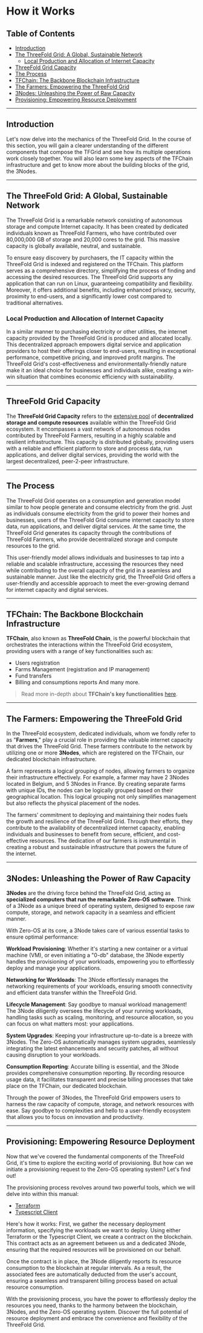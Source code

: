 <h1> How it Works </h1>

<h2> Table of Contents </h2> 

- [Introduction](#introduction)
- [The ThreeFold Grid: A Global, Sustainable Network](#the-threefold-grid-a-global-sustainable-network)
  - [Local Production and Allocation of Internet Capacity](#local-production-and-allocation-of-internet-capacity)
- [ThreeFold Grid Capacity](#threefold-grid-capacity)
- [The Process](#the-process)
- [TFChain: The Backbone Blockchain Infrastructure](#tfchain-the-backbone-blockchain-infrastructure)
- [The Farmers: Empowering the ThreeFold Grid](#the-farmers-empowering-the-threefold-grid)
- [3Nodes: Unleashing the Power of Raw Capacity](#3nodes-unleashing-the-power-of-raw-capacity)
- [Provisioning: Empowering Resource Deployment](#provisioning-empowering-resource-deployment)

***

## Introduction

Let's now delve into the mechanics of the ThreeFold Grid. In the course of this section, you will gain a clearer understanding of the different components that compose the TFGrid and see how its multiple operations work closely together. You will also learn some key aspects of the TFChain infrastructure and get to know more about the building blocks of the grid, the 3Nodes.

***

## The ThreeFold Grid: A Global, Sustainable Network

The ThreeFold Grid is a remarkable network consisting of autonomous storage and compute Internet capacity. It has been created by dedicated individuals known as ThreeFold Farmers, who have contributed over 80,000,000 GB of storage and 20,000 cores to the grid. This massive capacity is globally available, neutral, and sustainable.

To ensure easy discovery by purchasers, the IT capacity within the ThreeFold Grid is indexed and registered on the TFChain. This platform serves as a comprehensive directory, simplifying the process of finding and accessing the desired resources. The ThreeFold Grid supports any application that can run on Linux, guaranteeing compatibility and flexibility. Moreover, it offers additional benefits, including enhanced privacy, security, proximity to end-users, and a significantly lower cost compared to traditional alternatives.

### Local Production and Allocation of Internet Capacity

In a similar manner to purchasing electricity or other utilities, the internet capacity provided by the ThreeFold Grid is produced and allocated locally. This decentralized approach empowers digital service and application providers to host their offerings closer to end-users, resulting in exceptional performance, competitive pricing, and improved profit margins. The ThreeFold Grid's cost-effectiveness and environmentally-friendly nature make it an ideal choice for businesses and individuals alike, creating a win-win situation that combines economic efficiency with sustainability.

***

## ThreeFold Grid Capacity

The __ThreeFold Grid Capacity__ refers to the [extensive pool](https://dashboard.grid.tf/explorer/statistics) of __decentralized storage and compute resources__ available within the ThreeFold Grid ecosystem. It encompasses a vast network of autonomous nodes contributed by ThreeFold Farmers, resulting in a highly scalable and resilient infrastructure. This capacity is distributed globally, providing users with a reliable and efficient platform to store and process data, run applications, and deliver digital services, providing the world with the largest decentralized, peer-2-peer infrastructure.

***

## The Process

The ThreeFold Grid operates on a consumption and generation model similar to how people generate and consume electricity from the grid. Just as individuals consume electricity from the grid to power their homes and businesses, users of the ThreeFold Grid consume internet capacity to store data, run applications, and deliver digital services. At the same time, the ThreeFold Grid generates its capacity through the contributions of ThreeFold Farmers, who provide decentralized storage and compute resources to the grid. 

This user-friendly model allows individuals and businesses to tap into a reliable and scalable infrastructure, accessing the resources they need while contributing to the overall capacity of the grid in a seamless and sustainable manner. Just like the electricity grid, the ThreeFold Grid offers a user-friendly and accessible approach to meet the ever-growing demand for internet capacity and digital services.

***

## TFChain: The Backbone Blockchain Infrastructure

__TFChain__, also known as __ThreeFold Chain__, is the powerful blockchain that orchestrates the interactions within the ThreeFold Grid ecosystem, providing users with a range of key functionalities such as:
- Users registration
- Farms Management (registration and IP management)
- Fund transfers
- Billing and consumptions reports
And many more. 

> Read more in-depth about __TFChain's key functionalities__  [here](../concepts/tfchain.md).

***

## The Farmers: Empowering the ThreeFold Grid

In the ThreeFold ecosystem, dedicated individuals, whom we fondly refer to as "__Farmers__," play a crucial role in providing the valuable internet capacity that drives the ThreeFold Grid. These farmers contribute to the network by utilizing one or more __3Nodes__, which are registered on the TFChain, our dedicated blockchain infrastructure.

A farm represents a logical grouping of nodes, allowing farmers to organize their infrastructure effectively. For example, a farmer may have 2 3Nodes located in Belgium, and 5 3Nodes in France. By creating separate farms with unique IDs, the nodes can be logically grouped based on their geographical location. This logical grouping not only simplifies management but also reflects the physical placement of the nodes.

The farmers' commitment to deploying and maintaining their nodes fuels the growth and resilience of the ThreeFold Grid. Through their efforts, they contribute to the availability of decentralized internet capacity, enabling individuals and businesses to benefit from secure, efficient, and cost-effective resources. The dedication of our farmers is instrumental in creating a robust and sustainable infrastructure that powers the future of the internet.

***

## 3Nodes: Unleashing the Power of Raw Capacity

__3Nodes__ are the driving force behind the ThreeFold Grid, acting as __specialized computers that run the remarkable Zero-OS software__. Think of a 3Node as a unique breed of operating system, designed to expose raw compute, storage, and network capacity in a seamless and efficient manner.

With Zero-OS at its core, a 3Node takes care of various essential tasks to ensure optimal performance:

__Workload Provisioning__: Whether it's starting a new container or a virtual machine (VM), or even initiating a "0-db" database, the 3Node expertly handles the provisioning of your workloads, empowering you to effortlessly deploy and manage your applications.

__Networking for Workloads__: The 3Node effortlessly manages the networking requirements of your workloads, ensuring smooth connectivity and efficient data transfer within the ThreeFold Grid.

__Lifecycle Management__: Say goodbye to manual workload management! The 3Node diligently oversees the lifecycle of your running workloads, handling tasks such as scaling, monitoring, and resource allocation, so you can focus on what matters most: your applications.

__System Upgrades__: Keeping your infrastructure up-to-date is a breeze with 3Nodes. The Zero-OS automatically manages system upgrades, seamlessly integrating the latest enhancements and security patches, all without causing disruption to your workloads.

__Consumption Reporting__: Accurate billing is essential, and the 3Node provides comprehensive consumption reporting. By recording resource usage data, it facilitates transparent and precise billing processes that take place on the TFChain, our dedicated blockchain.

Through the power of 3Nodes, the ThreeFold Grid empowers users to harness the raw capacity of compute, storage, and network resources with ease. Say goodbye to complexities and hello to a user-friendly ecosystem that allows you to focus on innovation and productivity.

***

## Provisioning: Empowering Resource Deployment

Now that we've covered the fundamental components of the ThreeFold Grid, it's time to explore the exciting world of provisioning. But how can we initiate a provisioning request to the Zero-OS operating system? Let's find out!

The provisioning process revolves around two powerful tools, which we will delve into within this manual:

- [Terraform](../terraform/terraform_readme.md)
- [Typescript Client](../javascript/grid3_javascript_readme.md)

Here's how it works: First, we gather the necessary deployment information, specifying the workloads we want to deploy. Using either Terraform or the Typescript Client, we create a contract on the blockchain. This contract acts as an agreement between us and a dedicated 3Node, ensuring that the required resources will be provisioned on our behalf.

Once the contract is in place, the 3Node diligently reports its resource consumption to the blockchain at regular intervals. As a result, the associated fees are automatically deducted from the user's account, ensuring a seamless and transparent billing process based on actual resource consumption.

With the provisioning process, you have the power to effortlessly deploy the resources you need, thanks to the harmony between the blockchain, 3Nodes, and the Zero-OS operating system. Discover the full potential of resource deployment and embrace the convenience and flexibility of the ThreeFold Grid.






